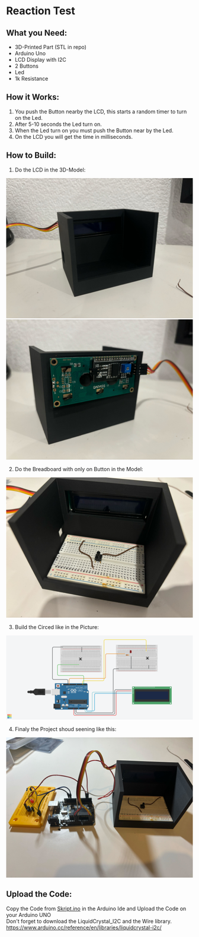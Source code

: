 # Reaction Test
## What you Need:
 - 3D-Printed Part (STL in repo)
 - Arduino Uno
 - LCD Display with I2C
 - 2 Buttons
 - Led
 - 1k Resistance

## How it Works:
1. You push the Button nearby the LCD, this starts a random timer to turn on the Led.
2. After 5-10 seconds the Led turn on.
3. When the Led turn on you must push the Button near by the Led.
4. On the LCD you will get the time in milliseconds.


## How to Build:
1. Do the LCD in the 3D-Model: <br>

![Step1](Step1.png)
![Step1_2](Step1_2.png)
<br>

2. Do the Breadboard with only on Button in the Model: <br>

![Step2](Step2.png)
<br>

3. Build the Circed like in the Picture: <br>

![Circuit](Picture-Circuit.png)
<br>

4. Finaly the Project shoud seening like this: <br>

![Final](Final.png)
<br>

## Upload the Code:

Copy the Code from [Skript.ino](Skript.ino) in the Arduino Ide and Upload the Code on your Arduino UNO <br>
Don't forget to download the LiquidCrystal_I2C and the Wire library. <br>
https://www.arduino.cc/reference/en/libraries/liquidcrystal-i2c/
